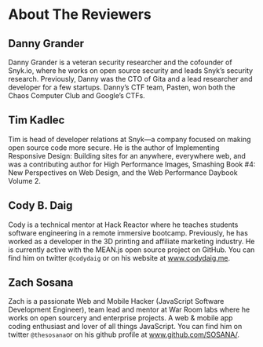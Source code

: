 # About The Reviewers

## Danny Grander
Danny Grander is a veteran security researcher and the cofounder of Snyk.io, where he 
works on open source security and leads Snyk’s security research. Previously, Danny 
was the CTO of Gita and a lead researcher and developer for a few startups. Danny’s 
CTF team, Pasten, won both the Chaos Computer Club and Google’s CTFs.


## Tim Kadlec
Tim is head of developer relations at Snyk—a company focused on making open source code 
more secure. He is the author of Implementing Responsive Design: Building sites for an
anywhere, everywhere web, and was a contributing author for High Performance Images, 
Smashing Book #4: New Perspectives on Web Design, and the Web Performance Daybook 
Volume 2.


## Cody B. Daig
Cody is a technical mentor at Hack Reactor where he teaches students software 
engineering in a remote immersive bootcamp. Previously, he has worked as a developer in 
the 3D printing and affiliate marketing industry. He is currently active with the MEAN.js
open source project on GitHub. You can find him on twitter `@codydaig` or on his website
at www.codydaig.me.

## Zach Sosana
Zach is a passionate Web and Mobile Hacker (JavaScript Software Development Engineer), team 
lead and mentor at War Room labs where he works on open sourcery and enterprise projects. A 
web & mobile app coding enthusiast and lover of all things JavaScript. You can find him on 
twitter `@thesosana`or on his github profile at www.github.com/SOSANA/.
